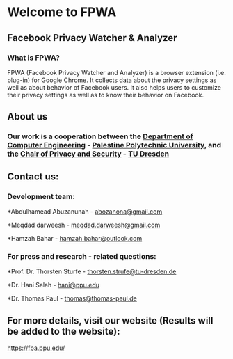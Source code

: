 # Welcome to FPWA
## Facebook Privacy Watcher & Analyzer

### What is FPWA?
FPWA (Facebook Privacy Watcher and Analyzer) is a browser extension (i.e. plug-in) for Google Chrome. It collects data about the privacy settings as well as about behavior of Facebook users. It also helps users to customize their privacy settings as well as to know their behavior on Facebook.

## About us
### Our work is a cooperation between the [Department of Computer Engineering](https://citce.ppu.edu/en/departments) - [Palestine Polytechnic University](https://www.ppu.edu), and the [Chair of Privacy and Security](https://tu-dresden.de/ing/informatik/sya/ps/studium?set_language=en) - [TU Dresden](https://tu-dresden.de/)

## Contact us:
 
### Development team:

*Abdulhamead Abuzanunah - abozanona@gmail.com

*Meqdad darweesh - meqdad.darweesh@gmail.com

*Hamzah Bahar - hamzah.bahar@outlook.com


### For press and research - related questions:

*Prof. Dr. Thorsten Sturfe - thorsten.strufe@tu-dresden.de

*Dr. Hani Salah - hani@ppu.edu 

*Dr. Thomas Paul - thomas@thomas-paul.de 


## For more details, visit our website (Results will be added to the website):
https://fba.ppu.edu/
